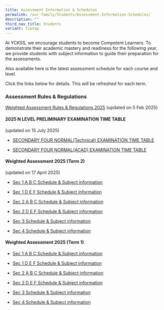 ```yaml
---
title: Assessment Information & Schedules
permalink: /our-family/Students/Assessment-Information-Schedules/
description: ""
third_nav_title: Students
variant: tiptap
---
```

<p>At YCKSS, we encourage students to become Competent Learners. To demonstrate
their academic mastery and readiness for the following year, we provide
students with subject information to guide their preparation for the assessments.</p>
<p>Also available here is the latest assessment schedule for each course
and level.</p>
<p>Click the links below for details. This will be refreshed for each term.</p>
<h3><strong>Assessment Rules &amp; Regulations</strong></h3>
<p><a href="/files/Students/Assessment Information Sche/YCKSS_Weighted_Assessment_Rules_and_Regulations.pdf" rel="noopener nofollow" target="_blank">Weighted Assessment Rules &amp; Regulations 2025</a> (updated
on 5 Feb 2025)</p>
<h4><strong>2025 N LEVEL PRELIMINARY EXAMINATION TIME TABLE</strong></h4>
<p>(updated on 15 July 2025)</p>
<ul data-tight="true" class="tight">
<li>
<p><a href="/files/Students/Assessment Information Sche/Sec_4NT_Prelim.pdf" rel="noopener nofollow" target="_blank"> <u>SECONDARY FOUR NORMAL(Technical) EXAMINATION TIME TABLE</u></a>
</p>
</li>
<li>
<p><a href="/files/Students/Assessment Information Sche/Sec_4NA_Prelim.pdf" rel="noopener nofollow" target="_blank"><u> SECONDARY FOUR NORMAL(ACAD) EXAMINATION TIME TABLE</u></a>
</p>
<p></p>
</li>
</ul>
<h4><strong>Weighted Assessment 2025 (Term 2)</strong></h4>
<p>(updated on 17 April 2025)</p>
<ul data-tight="true" class="tight">
<li>
<p><a href="/files/Students/Assessment Information Sche/Secondary_1A_B_C_Weighted_Assessment_Term_2__Schedule_2025_updated_.pdf" rel="noopener nofollow" target="_blank">Sec 1 A B C Schedule &amp; Subject information</a>
</p>
</li>
<li>
<p><a href="/files/Students/Assessment Information Sche/Secondary_1D_E_FWeighted_Assessment_Term_2__Schedule_2025_updated_.pdf" rel="noopener nofollow" target="_blank">Sec 1 D E F Schedule &amp; Subject information</a>
</p>
</li>
<li>
<p><a href="/files/Students/Assessment Information Sche/Secondary_2A_B_C_Weighted_Assessment_Term_2__Schedule_2025.pdf" rel="noopener nofollow" target="_blank">Sec 2 A B C Schedule &amp; Subject information</a>
</p>
</li>
<li>
<p><a href="/files/Students/Assessment Information Sche/Secondary_2D_E_F_Weighted_Assessment_Term_2__Schedule_2025.pdf" rel="noopener nofollow" target="_blank">Sec 2 D E F Schedule &amp; Subject information</a>
</p>
</li>
<li>
<p><a href="/files/Students/Assessment Information Sche/Secondary_3_Weighted_Assessment_Schedule__Term_2__2025_updated_.pdf" rel="noopener nofollow" target="_blank">Sec 3 Schedule &amp; Subject information</a>
</p>
</li>
<li>
<p><a href="/files/Students/Assessment Information Sche/Secondary_4_Weighted_Assessment_Schedule__Term_2__2025_updated_.pdf" rel="noopener nofollow" target="_blank">Sec 4 Schedule &amp; Subject information</a>
</p>
</li>
</ul>
<p></p>
<h4><strong>Weighted Assessment 2025 (Term 1)</strong></h4>
<ul data-tight="true" class="tight">
<li>
<p><a href="/files/Students/Assessment Information Sche/Secondary_1A_B_C_Weighted_Assessment_Term_1__Schedule_2025.pdf" rel="noopener nofollow" target="_blank">Sec 1 A B C Schedule &amp; Subject information</a>
</p>
</li>
<li>
<p><a href="/files/Students/Assessment Information Sche/Secondary_1D_E_F_Weighted_Assessment_Term_1__Schedule_2025.pdf" rel="noopener nofollow" target="_blank">Sec 1 D E F Schedule &amp; Subject information</a>
</p>
</li>
<li>
<p><a href="/files/Students/Assessment Information Sche/Secondary_2A_B_C_Weighted_Assessment_Term_1__Schedule_2025.pdf" rel="noopener nofollow" target="_blank">Sec 2 A B C Schedule &amp; Subject information</a>
</p>
</li>
<li>
<p><a href="/files/Students/Assessment Information Sche/Secondary_2D_E_F_Weighted_Assessment_Term_1__Schedule_2025.pdf" rel="noopener nofollow" target="_blank">Sec 2 D E F Schedule &amp; Subject information</a>
</p>
</li>
<li>
<p><a href="/files/Students/Assessment Information Sche/Secondary_3_Weighted_Assessment_Schedule__Term_1__2025.pdf" rel="noopener nofollow" target="_blank">Sec 3 Schedule &amp; Subject information</a>
</p>
</li>
<li>
<p><a href="/files/Students/Assessment Information Sche/Secondary_4_Weighted_Assessment_Schedule__Term_1__2025.pdf" rel="noopener nofollow" target="_blank">Sec 4 Schedule &amp; Subject information</a>
</p>
</li>
</ul>
<p></p>
<h3></h3>
<p></p>